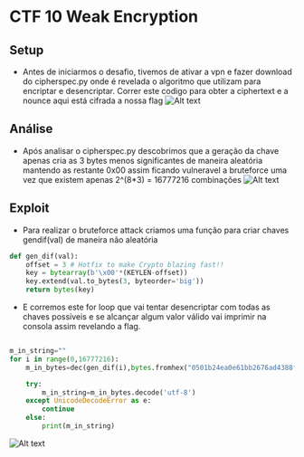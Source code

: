# CTF 10 Weak Encryption

## Setup

- Antes de iniciarmos o desafio, tivemos de ativar a vpn e fazer download do cipherspec.py onde é revelada o algoritmo que utilizam para encriptar e 
desencriptar. 
Correr este codigo para obter a ciphertext e a nounce aqui está cifrada a nossa flag
![Alt text](imageCTF10-4.png)

## Análise
- Após analisar o cipherspec.py descobrimos que a geração da chave apenas cria as 3 bytes menos significantes de maneira aleatória mantendo as restante 0x00 assim ficando vulneravel a bruteforce uma vez que existem apenas 2^(8*3) = 16777216
combinações 
![Alt text](imageCTF10-5.png)

## Exploit

- Para realizar o bruteforce attack criamos uma função para criar chaves gendif(val) de maneira não aleatória
```python
def gen_dif(val):
	offset = 3 # Hotfix to make Crypto blazing fast!!
	key = bytearray(b'\x00'*(KEYLEN-offset)) 
	key.extend(val.to_bytes(3, byteorder='big'))
	return bytes(key)
```
- E corremos este for loop que vai tentar desencriptar com todas as chaves possiveis e se alcançar algum valor válido vai imprimir na consola assim revelando a flag.
```python

m_in_string=""
for i in range(0,16777216):
	m_in_bytes=dec(gen_dif(i),bytes.fromhex("0501b24ea0e61bb2676ad4388f8a524c85caf3bd3592c93c7ed37591252a6390b48d9580e7a6d8"),bytes.fromhex("564db29a35b84d5430e56351b96f842c"))

	try:
		m_in_string=m_in_bytes.decode('utf-8')
	except UnicodeDecodeError as e:
		continue
	else:
		print(m_in_string)

```

![Alt text](imageCTF10-6.png)